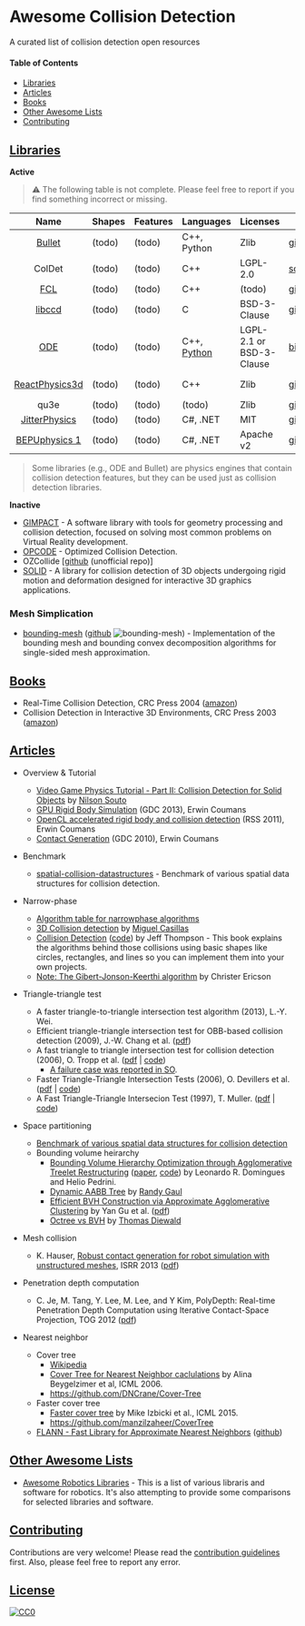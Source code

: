 # Awesome Collision Detection

A curated list of collision detection open resources

#### Table of Contents
* [Libraries](#libraries)
* [Articles](#articles)
* [Books](#books)
* [Other Awesome Lists](#other-awesome-lists)
* [Contributing](#contributing)

## [Libraries](#awesome-collision-detection)

**Active**

> :warning: The following table is not complete. Please feel free to report if you find something incorrect or missing.

| Name | Shapes | Features | Languages | Licenses | Code | Popularity |
|:----:| ------ | -------- | --------- | -------- | ---- | ---------- |
| [Bullet](http://bulletphysics.org) | (todo) | (todo) | C++, Python | Zlib | [github](https://github.com/bulletphysics/bullet3) | ![bullet3](https://img.shields.io/github/stars/bulletphysics/bullet3.svg?style=social&label=Star&maxAge=2592000) |
| ColDet | (todo) | (todo) | C++ | LGPL-2.0 | [sourceforge](https://sourceforge.net/projects/coldet/) | (todo) |
| [FCL](https://github.com/flexible-collision-library/fcl) | (todo) | (todo) | C++ | (todo) | [github](https://github.com/flexible-collision-library/fcl) | ![fcl](https://img.shields.io/github/stars/flexible-collision-library/fcl.svg?style=social&label=Star&maxAge=2592000) |
| [libccd](https://github.com/danfis/libccd) | (todo) | (todo) | C | BSD-3-Clause | [github](https://github.com/danfis/libccd) | ![libccd](https://img.shields.io/github/stars/danfis/libccd.svg?style=social&label=Star&maxAge=2592000) |
| [ODE](http://www.ode.org/) | (todo) | (todo) | C++, [Python](http://pyode.sourceforge.net/) | LGPL-2.1 or BSD-3-Clause | [bitbucket](https://bitbucket.org/odedevs/ode) | |
| [ReactPhysics3d](http://www.reactphysics3d.com/) | (todo) | (todo) | C++ | Zlib | [github](https://github.com/DanielChappuis/reactphysics3d) | ![reactphysics3d](https://img.shields.io/github/stars/DanielChappuis/reactphysics3d.svg?style=social&label=Star&maxAge=2592000) |
| qu3e | (todo) | (todo) | (todo) | Zlib | [github](https://github.com/RandyGaul/qu3e) | ![qu3e](https://img.shields.io/github/stars/RandyGaul/qu3e.svg?style=social&label=Star&maxAge=2592000) |
| [JitterPhysics](https://github.com/mattleibow/jitterphysics) | (todo) | (todo) | C#, .NET | MIT | [github](https://github.com/mattleibow/jitterphysics) | ![JitterPhysics](https://img.shields.io/github/stars/mattleibow/jitterphysics.svg?style=social&label=Star&maxAge=2592000) |
| [BEPUphysics 1](http://www.bepuphysics.com/) | (todo) | (todo) | C#, .NET | Apache v2 | [github](https://github.com/bepu/bepuphysics1) | ![BEPUphysics 1](https://img.shields.io/github/stars/bepu/bepuphysics1.svg?style=social&label=Star&maxAge=2592000) |

> Some libraries (e.g., ODE and Bullet) are physics engines that contain collision detection features, but they can be used just as collision detection libraries.

**Inactive**
* [GIMPACT](http://gimpact.sourceforge.net/) - A software library with tools for geometry processing and collision detection, focused on solving most common problems on Virtual Reality development.
* [OPCODE](http://www.codercorner.com/Opcode.htm) - Optimized Collision Detection.
* OZCollide [[github](https://github.com/jslee02/OZCollide) (unofficial repo)]
* [SOLID](http://solid.sourceforge.net/) -  A library for collision detection of 3D objects undergoing rigid motion and deformation designed for interactive 3D graphics applications.

### Mesh Simplication

* [bounding-mesh](http://www.boundingmesh.com/) ([github](https://github.com/gaschler/bounding-mesh) ![bounding-mesh](https://img.shields.io/github/stars/gaschler/bounding-mesh.svg?style=social&label=Star&maxAge=2592000)) - Implementation of the bounding mesh and bounding convex decomposition algorithms for single-sided mesh approximation.

## [Books](#awesome-collision-detection)

* Real-Time Collision Detection, CRC Press 2004 ([amazon](http://www.amazon.com/Real-Time-Collision-Detection-Interactive-Technology/dp/1558607323/ref=sr_1_1?s=books&ie=UTF8&qid=1463804277&sr=1-1&keywords=real+time+collision+detection))
* Collision Detection in Interactive 3D Environments, CRC Press 2003 ([amazon](http://www.amazon.com/Collision-Detection-Interactive-Environments-Technology/dp/155860801X))

## [Articles](#awesome-collision-detection)

* Overview & Tutorial

  * [Video Game Physics Tutorial - Part II: Collision Detection for Solid Objects](https://www.toptal.com/game/video-game-physics-part-ii-collision-detection-for-solid-objects) by [Nilson Souto](https://www.toptal.com/resume/nilson-souto)
  * [GPU Rigid Body Simulation](https://storage.googleapis.com/google-code-archive-downloads/v2/code.google.com/bullet/GDC2013_ErwinCoumans_GPU_rigid_body_simulation.pdf) (GDC 2013), Erwin Coumans
  * [OpenCL accelerated rigid body and collision detection](http://www.cs.rpi.edu/~trink/RSS-2011/Presentations/coumans.pdf) (RSS 2011), Erwin Coumans
  * [Contact Generation](https://storage.googleapis.com/google-code-archive-downloads/v2/code.google.com/bullet/GDC10_Coumans_Erwin_Contact.pdf) (GDC 2010), Erwin Coumans

* Benchmark
  * [spatial-collision-datastructures](https://github.com/ttvd/spatial-collision-datastructures) - Benchmark of various spatial data structures for collision detection.

* Narrow-phase

  * [Algorithm table for narrowphase algorithms](http://www.realtimerendering.com/intersections.html)
  * [3D Collision detection](http://www.miguelcasillas.com/?mcportfolio=collision-detection-c) by [Miguel Casillas](http://www.miguelcasillas.com/?page_id=451)
  * [Collision Detection](http://www.jeffreythompson.org/collision-detection/) ([code]()) by Jeff Thompson - This book explains the algorithms behind those collisions using basic shapes like circles, rectangles, and lines so you can implement them into your own projects.
  * [Note: The Gibert-Jonson-Keerthi algorithm](http://realtimecollisiondetection.net/pubs/SIGGRAPH04_Ericson_GJK_notes.pdf) by Christer Ericson

* Triangle-triangle test

  * A faster triangle-to-triangle intersection test algorithm (2013), L.-Y. Wei.
  * Efficient triangle-triangle intersection test for OBB-based collision detection (2009), J.-W. Chang et al. ([pdf](http://ldc.usb.ve/~vtheok/cursos/ci6322/escogidos/Efficient%20triangle%E2%80%93triangleintersectiontestforOBB.pdf))
  * A fast triangle to triangle intersection test for collision detection (2006), O. Tropp et al. ([pdf](http://webee.technion.ac.il/~ayellet/Ps/TroppTalShimshoni.pdf) | [code](http://webee.technion.ac.il/labs/cgm/Computer-Graphics-Multimedia/Software/TriangleIntersection/code.cpp))
    * [A failure case was reported in SO](http://stackoverflow.com/a/29563443/3122234).
  * Faster Triangle-Triangle Intersection Tests (2006), O. Devillers et al. ([pdf](https://hal.inria.fr/inria-00072100/document) | [code](https://github.com/CGAL/cgal/blob/076c982dbf37cc244206fd7962e73360fb17ea47/Intersections_3/include/CGAL/Triangle_3_Triangle_3_do_intersect.h))
  * A Fast Triangle-Triangle Intersecion Test (1997), T. Muller. ([pdf](http://web.stanford.edu/class/cs277/resources/papers/Moller1997b.pdf) | [code](https://github.com/erich666/jgt-code/blob/master/Volume_02/Number_2/Moller1997b/tritri_isectline.c))

* Space partitioning

  * [Benchmark of various spatial data structures for collision detection](https://github.com/ttvd/spatial-collision-datastructures)
  * Bounding volume heirarchy
    * [Bounding Volume Hierarchy Optimization through Agglomerative Treelet Restructuring](http://www.highperformancegraphics.org/wp-content/uploads/2015/Papers-Session1/apresentacao.pdf) ([paper](http://dl.acm.org/citation.cfm?id=2790065), [code](https://github.com/leonardo-domingues/atrbvh)) by Leonardo R. Domingues and Helio Pedrini.
    * [Dynamic AABB Tree](http://www.randygaul.net/2013/08/06/dynamic-aabb-tree/) by [Randy Gaul](http://www.randygaul.net/about/)
    * [Efficient BVH Construction via Approximate Agglomerative Clustering](http://dl.acm.org/citation.cfm?id=2492054) by Yan Gu et al. ([pdf](http://repository.cmu.edu/cgi/viewcontent.cgi?article=3602&context=compsci))
    * [Octree vs BVH](http://thomasdiewald.com/blog/?p=1488) by [Thomas Diewald](http://thomasdiewald.com/blog/?page_id=14)

* Mesh collision

  * K. Hauser, [Robust contact generation for robot simulation with unstructured meshes](http://motion.pratt.duke.edu/simulation/index.html), ISRR 2013  ([pdf](http://motion.pratt.duke.edu/papers/ISRR2013-RobustContact.pdf))

* Penetration depth computation

  * C. Je, M. Tang, Y. Lee, M. Lee, and Y Kim, PolyDepth: Real-time Penetration Depth Computation using Iterative Contact-Space Projection, TOG 2012 ([pdf](https://arxiv.org/pdf/1508.06181v1.pdf))

* Nearest neighbor
  
  * Cover tree
    * [Wikipedia](https://en.wikipedia.org/wiki/Cover_tree)
    * [Cover Tree for Nearest Neighbor caclulations](http://hunch.net/~jl/projects/cover_tree/cover_tree.html) by Alina Beygelzimer et al, ICML 2006.
    * https://github.com/DNCrane/Cover-Tree
  * Faster cover tree
    * [Faster cover tree](http://machinelearning.wustl.edu/mlpapers/paper_files/icml2015_izbicki15.pdf) by Mike Izbicki et al., ICML 2015.
    * https://github.com/manzilzaheer/CoverTree
  * [FLANN - Fast Library for Approximate Nearest Neighbors](http://www.cs.ubc.ca/research/flann/) ([github](https://github.com/mariusmuja/flann)) 

## [Other Awesome Lists](#awesome-collision-detection)

* [Awesome Robotics Libraries](https://github.com/jslee02/awesome-robotics-libraries) - This is a list of various libraris and software for robotics. It's also attempting to provide some comparisons for selected libraries and software.

## [Contributing](#awesome-collision-detection)

Contributions are very welcome! Please read the [contribution guidelines](https://github.com/jslee02/awesome-collision-detection/blob/master/CONTRIBUTING.md) first. Also, please feel free to report any error.

## [License](#awesome-collision-detection)

[![CC0](https://licensebuttons.net/p/zero/1.0/88x31.png)](http://creativecommons.org/publicdomain/zero/1.0/)
